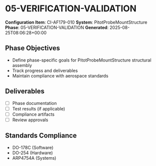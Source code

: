 # 05-VERIFICATION-VALIDATION

**Configuration Item**: CI-AF179-010
**System**: PitotProbeMountStructure
**Phase**: 05-VERIFICATION-VALIDATION
**Generated**: 2025-08-25T08:06:28+00:00

## Phase Objectives
- Define phase-specific goals for PitotProbeMountStructure structural assembly
- Track progress and deliverables
- Maintain compliance with aerospace standards

## Deliverables
- [ ] Phase documentation
- [ ] Test results (if applicable)
- [ ] Compliance artifacts
- [ ] Review approvals

## Standards Compliance
- DO-178C (Software)
- DO-254 (Hardware)
- ARP4754A (Systems)

